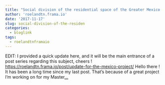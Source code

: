 ```yaml
---
title: "Social division of the residential space of the Greater Mexico City"
author: 'roelandtn.frama.io'
date: '2017-11-17'
slug: social-division-of-the-residen
categories:
  - bloglink
tags:
  - roelandtnframaio
---
```


EDIT: I provided a quick update here, and it will be the main entrance of a post series regarding this subject, cheers ! https://roelandtn.frama.io/post/update-for-the-mexico-project/ Hello there ! It has been a long time since my last post. That’s because of a great project I’m working on for my Master[... <i class="fas fa-external-link-alt"></i>](https://roelandtn.frama.io/post/social-division-of-the-residential-space-of-the-greater-mexico-city/)

